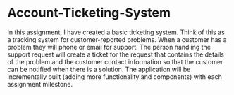 # Account-Ticketing-System

In this assignment, I have created a basic ticketing system. Think of this as a tracking system for customer-reported problems. When a customer has a problem they will phone or email for support. The person handling the support request will create a ticket for the request that contains the details of the problem and the customer contact information so that the customer can be notified when there is a solution. The application will be incrementally built (adding more functionality and components) with each assignment milestone.
